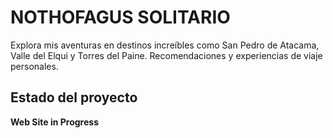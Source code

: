 # NOTHOFAGUS SOLITARIO

Explora mis aventuras en destinos increíbles como San Pedro de Atacama, Valle del Elqui y Torres del Paine. Recomendaciones y experiencias de viaje personales.

## Estado del proyecto

**Web Site in Progress**
